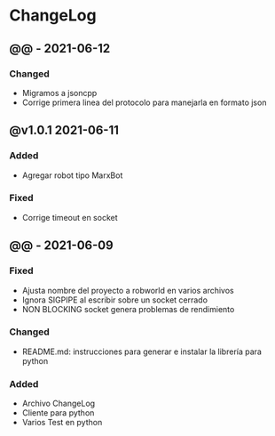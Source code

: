 # ChangeLog

## @@ - 2021-06-12

### Changed
- Migramos a jsoncpp
- Corrige primera linea del protocolo para manejarla en formato json

## @v1.0.1 2021-06-11

### Added
- Agregar robot tipo MarxBot

### Fixed
- Corrige timeout en socket

## @@ - 2021-06-09

### Fixed
- Ajusta nombre del proyecto a robworld en varios archivos
- Ignora SIGPIPE al escribir sobre un socket cerrado
- NON BLOCKING socket genera problemas de rendimiento

### Changed
- README.md: instrucciones para generar e instalar la librería para python

### Added
- Archivo ChangeLog
- Cliente para python
- Varios Test en python

